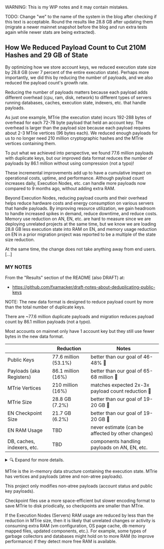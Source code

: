 WARNING:  This is my WIP notes and it may contain mistakes.

TODO: Change "we" to the name of the system in the blog after checking if this text is acceptable. Round the results like 28.8 GB after updating them (migrate a newer mainnet snapshot before the blog and run extra tests again while newer stats are being extracted).

## How We Reduced Payload Count to Cut 210M Hashes and 29 GB of State

By optimizing how we store account keys, we reduced execution state size by 28.8 GB (over 7 percent of the entire execution state). Perhaps more importantly, we did this by reducing the number of payloads, and we also reduced the payload count's growth rate.

Reducing the number of payloads matters because each payload adds different overhead (cpu, ram, disk, network) to different types of servers running databases, caches, execution state, indexers, etc. that handle payloads.

As just one example, MTrie (the execution state) incurs 192-288 bytes of overhead for each 72-78 byte payload that held an account key.  The overhead is larger than the payload size because each payload requires about 2-3 MTrie vertices (96 bytes each).  We reduced enough payloads for us to no longer need 210 million cryptographic hashes and the MTrie vertices containing them.

To put what we achieved into perspective, we found 77.6 million payloads with duplicate keys, but our improved data format reduces the number of payloads by 86.1 million without using compression (not a typo)!

These incremental improvements add up to have a cumulative impact on operational costs, uptime, and performance.  Although payload count increases daily, Execution Nodes, etc. can handle more payloads now compared to 9 months ago, without adding extra RAM.

Beyond Execution Nodes, reducing payload counts and their overhead helps reduce hardware costs and energy consumption on various servers that handle payloads.  By improving resource utilization, we gain headroom to handle increased spikes in demand, reduce downtime, and reduce costs.  Memory use reduction on AN, EN, etc. are hard to measure since we are deploying unrelated projects at the same time, but we know we are loading 28.8 GB less execution state into RAM on EN, and memory usage reduction on EN in a prior migration project was reported to be a multiple of the state size reduction.

At the same time, the change does not take anything away from end users. [...]

### MY NOTES

From the "Results" section of the README (also DRAFT) at:
- https://github.com/fxamacker/draft-notes-about-deduplicating-public-keys

NOTE: The new data format is designed to reduce payload count by more than the total number of duplicate keys.

There are ~77.6 million duplicate payloads and migration reduces payload count by 86.1 million payloads (not a typo).

Most accounts on mainnet only have 1 account key but they still use fewer bytes in the new data format.

|                  | Reduction | Notes |
| ---------------------- |--------| --- |
| Public Keys | 77.6 million (53.1%) | better than our goal of 46-48% 🎉 |
| Payloads (aka Registers) | 86.1 million (16%) | better than our goal of 65-68 million 🎉 |
| MTrie Vertices | 210 million (16%) | matches expected 2x-3x payload count reduction 🎉 |
| MTrie Size | 28.8 GB (7.2%) | better than our goal of 19-20 GB 🎉 |
| EN Checkpoint Size | 21.7 GB (6.2%) | better than our goal of 19-20 GB 🎉 |
| EN RAM Usage | TBD | never estimate (can be affected by other changes) |
| DB, caches, indexers, etc. | TBD | components handling payloads on AN, EN, etc. |

<details><summary> 🔍 Expand for more details.</summary>

|                  | Before | After | Reduction |
| ---------------------- |--------|-------|------------|
| Public Keys | 146,056,652 | 68,504,671 | 77,551,981 |
| Payloads (aka Registers)   |  539,650,919 | 453,516,554 | 86,134,365 |
| MTrie Vertices | 1,318,213,108 | 1,107,774,108 | 210,439,000 |
| MTrie Size (bytes) | 397,495,799,485 | 368,718,670,098 | 28,777,129,387 |
| EN Checkpoint Size (bytes) | 353,300,063,477 | 331,567,299,166 | 21,732,764,311 |
| EN RAM Usage | TBD | TBD | never estimate (can be affected by other changes) |
| DBs, caches, indexers, etc. | | | TBD on AN, EN, etc. |

EN state size reduction:
- before: 131821310896 + 270947341117 = 397495799485 bytes
- after: 110777410896 + 262372355730 = 368718670098 bytes

</details>

MTrie is the in-memory data structure containing the execution state. MTrie has vertices and payloads (atree and non-atree payloads).

This project only modifies non-atree payloads (account status and public key payloads).

Checkpoint files use a more space-efficient but slower encoding format to save MTrie to disk priodically, so checkpoints are smaller than MTrie.

If the Execution Nodes (Servers) RAM usage are reduced by less than the reduction in MTrie size, then it is likely that unrelated changes or activity is consuming extra RAM (vm configuration, OS page cache, db memory mapped files, updated components, etc.).  For example, some types of garbage collectors and databases might hold on to more RAM (to improve performance) if they detect more free RAM is available.
